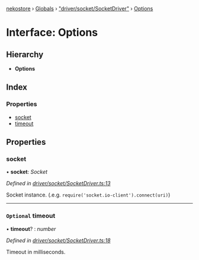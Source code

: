 [nekostore](../README.md) › [Globals](../globals.md) › ["driver/socket/SocketDriver"](../modules/_driver_socket_socketdriver_.md) › [Options](_driver_socket_socketdriver_.options.md)

# Interface: Options

## Hierarchy

* **Options**

## Index

### Properties

* [socket](_driver_socket_socketdriver_.options.md#socket)
* [timeout](_driver_socket_socketdriver_.options.md#optional-timeout)

## Properties

###  socket

• **socket**: *Socket*

*Defined in [driver/socket/SocketDriver.ts:13](https://github.com/esnya/nekostore/blob/master/src/driver/socket/SocketDriver.ts#L13)*

Socket instance. (.e.g. `require('socket.io-client').connect(uri)`)

___

### `Optional` timeout

• **timeout**? : *number*

*Defined in [driver/socket/SocketDriver.ts:18](https://github.com/esnya/nekostore/blob/master/src/driver/socket/SocketDriver.ts#L18)*

Timeout in milliseconds.
